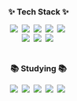 
<h3 align="center">✨ Tech Stack ✨</h3>
<div align="center">
  <img src="https://img.shields.io/badge/React-20232a.svg?style=for-the-badge&logo=react&logoColor=61DAFB" />&nbsp
    <img src="https://img.shields.io/badge/Redux-593D88?style=for-the-badge&logo=redux&logoColor=white" />&nbsp
   <img src="https://img.shields.io/badge/tailwindcss-1daabb.svg?style=for-the-badge&logo=tailwind-css&logoColor=white" />&nbsp
  <img src="https://img.shields.io/badge/javascript-F7DF1E.svg?style=for-the-badge&logo=javascript&logoColor=20232a" />&nbsp
  <img src="https://img.shields.io/badge/html5-E34F26.svg?style=for-the-badge&logo=html5&logoColor=white" />&nbsp
</div>

<div align="center">
  <img src="https://img.shields.io/badge/styled--components-DB7093?style=for-the-badge&logo=styled-components&logoColor=ffd35b" />&nbsp
    <img src="https://img.shields.io/badge/React%20Query-FF4154?style=for-the-badge&logo=react%20query&logoColor=white" />&nbsp
  <img src="https://img.shields.io/badge/css3-1572B6.svg?style=for-the-badge&logo=css3&logoColor=white" />&nbsp
</div>

<br>

<h3 align="center">📚 Studying 📚</h3>
<div align="center">
  <img src="https://img.shields.io/badge/Node.js-43853D?style=for-the-badge&logo=node.js&logoColor=white" />&nbsp
  <img src="https://img.shields.io/badge/Next.js-20232a.svg?style=for-the-badge&logo=nextdotjs&logoColor=black" />&nbsp
  <img src="https://img.shields.io/badge/Nest.js-E0234E.svg?style=for-the-badge&logo=nestjs&logoColor=white" />&nbsp
  <img src="https://img.shields.io/badge/Typescript-007ACC.svg?style=for-the-badge&logo=typescript&logoColor=white" />&nbsp
  <img src="https://img.shields.io/badge/python-3670A0?style=for-the-badge&logo=python&logoColor=ffdd54" />&nbsp
</div>



